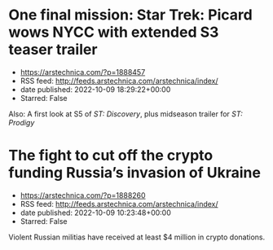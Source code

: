 # One final mission: Star Trek: Picard wows NYCC with extended S3 teaser trailer
 - https://arstechnica.com/?p=1888457
 - RSS feed: http://feeds.arstechnica.com/arstechnica/index/
 - date published: 2022-10-09 18:29:22+00:00
 - Starred: False

Also: A first look at S5 of <em>ST: Discovery</em>, plus midseason trailer for <em>ST: Prodigy</em>

# The fight to cut off the crypto funding Russia’s invasion of Ukraine
 - https://arstechnica.com/?p=1888260
 - RSS feed: http://feeds.arstechnica.com/arstechnica/index/
 - date published: 2022-10-09 10:23:48+00:00
 - Starred: False

Violent Russian militias have received at least $4 million in crypto donations.
